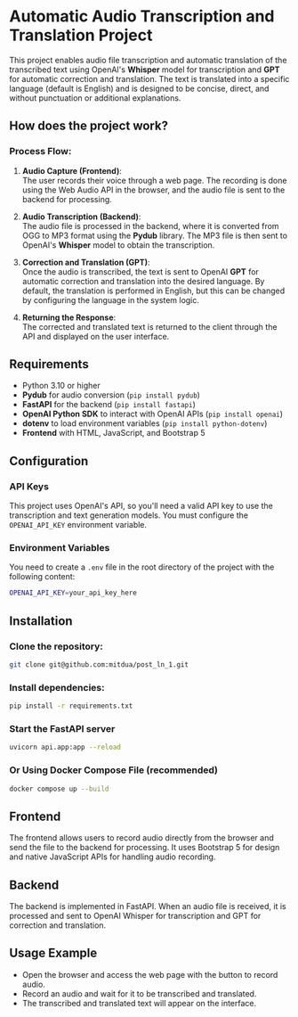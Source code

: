 # Automatic Audio Transcription and Translation Project

This project enables audio file transcription and automatic translation of the transcribed text using OpenAI's **Whisper** model for transcription and **GPT** for automatic correction and translation. The text is translated into a specific language (default is English) and is designed to be concise, direct, and without punctuation or additional explanations.

## How does the project work?

### Process Flow:

1. **Audio Capture (Frontend)**:  
   The user records their voice through a web page. The recording is done using the Web Audio API in the browser, and the audio file is sent to the backend for processing.

2. **Audio Transcription (Backend)**:  
   The audio file is processed in the backend, where it is converted from OGG to MP3 format using the **Pydub** library. The MP3 file is then sent to OpenAI's **Whisper** model to obtain the transcription.

3. **Correction and Translation (GPT)**:  
   Once the audio is transcribed, the text is sent to OpenAI **GPT** for automatic correction and translation into the desired language. By default, the translation is performed in English, but this can be changed by configuring the language in the system logic.

4. **Returning the Response**:  
   The corrected and translated text is returned to the client through the API and displayed on the user interface.

## Requirements

- Python 3.10 or higher
- **Pydub** for audio conversion (`pip install pydub`)
- **FastAPI** for the backend (`pip install fastapi`)
- **OpenAI Python SDK** to interact with OpenAI APIs (`pip install openai`)
- **dotenv** to load environment variables (`pip install python-dotenv`)
- **Frontend** with HTML, JavaScript, and Bootstrap 5

## Configuration

### API Keys

This project uses OpenAI's API, so you'll need a valid API key to use the transcription and text generation models. You must configure the `OPENAI_API_KEY` environment variable.

### Environment Variables

You need to create a `.env` file in the root directory of the project with the following content:

```bash
OPENAI_API_KEY=your_api_key_here
```
## Installation

### Clone the repository:
```bash
git clone git@github.com:mitdua/post_ln_1.git
```

### Install dependencies:
```bash
pip install -r requirements.txt
```

### Start the FastAPI server
```bash
uvicorn api.app:app --reload
```

### Or Using Docker Compose File (recommended)
```bash
docker compose up --build
```

## Frontend
The frontend allows users to record audio directly from the browser and send the file to the backend for processing. It uses Bootstrap 5 for design and native JavaScript APIs for handling audio recording.

## Backend
The backend is implemented in FastAPI. When an audio file is received, it is processed and sent to OpenAI Whisper for transcription and GPT for correction and translation.

## Usage Example
- Open the browser and access the web page with the button to record audio.
- Record an audio and wait for it to be transcribed and translated.
- The transcribed and translated text will appear on the interface.